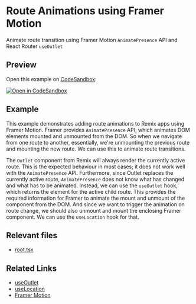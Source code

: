 # Route Animations using Framer Motion

Animate route transition using Framer Motion `AnimatePresence` API and React Router `useOutlet`

## Preview

Open this example on [CodeSandbox](https://codesandbox.com):

[![Open in CodeSandbox](https://codesandbox.io/static/img/play-codesandbox.svg)](https://codesandbox.io/s/github/remix-run/remix/tree/main/examples/framer-route-animation)

## Example

This example demonstrates adding route animations to Remix apps using Framer Motion. Framer provides `AnimatePresence` API, which animates DOM elements mounted and unmounted from the DOM. So when we navigate from one route to another, essentially, we're unmounting the previous route and mounting the new route. We can use this to animate route transitions.

The `Outlet` component from Remix will always render the currently active route. This is the expected behaviour in most cases; it does not work well with the `AnimatePresence` API. Furthermore, since Outlet replaces the currently active route, `AnimatePresence` does not know what has changed and what has to be animated. Instead, we can use the `useOutlet` hook, which returns the element for the active child route. This provides the required information for Framer to animate the mount and unmount of the component from the DOM. And since we want to trigger the animation on route change, we should also unmount and mount the enclosing Framer component. We can use the `useLocation` hook for that.

## Relevant files

- [root.tsx](./app/root.tsx)

## Related Links

- [useOutlet](https://reactrouter.com/docs/en/v6/hooks/use-outlet)
- [useLocation](https://reactrouter.com/docs/en/v6/hooks/use-location)
- [Framer Motion](https://www.framer.com/docs/introduction/)
